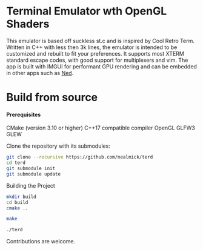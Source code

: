 # Terminal Emulator wth OpenGL Shaders
This emulator is based off suckless st.c and is inspired by Cool Retro Term.  
Written in C++ with less then 3k lines, the emulator is intended to be customized and rebuilt to fit your preferences.  It supports most XTERM standard escape codes, with good support for multiplexers and vim.  The app is built with IMGUI for performant GPU rendering and can be embedded in other apps such as [Ned](https://github.com/nealmick/ned).


# Build from source
#### Prerequisites
CMake (version 3.10 or higher)
C++17 compatible compiler
OpenGL
GLFW3
GLEW

Clone the repository with its submodules:
```sh
git clone --recursive https://github.com/nealmick/terd
cd terd
git submodule init
git submodule update

```

Building the Project
```sh
mkdir build
cd build
cmake ..

make

./terd
```

Contributions are welcome.

